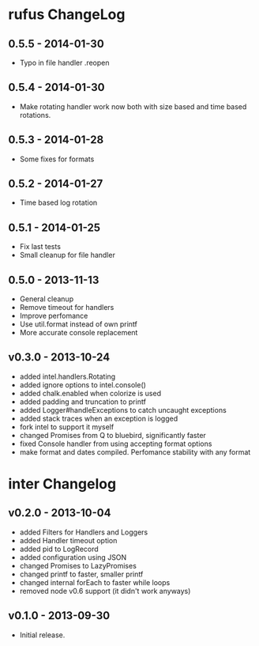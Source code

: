# rufus ChangeLog

## 0.5.5 - 2014-01-30

 - Typo in file handler .reopen

## 0.5.4 - 2014-01-30

 - Make rotating handler work now both with size based and time based rotations.

## 0.5.3 - 2014-01-28

 - Some fixes for formats

## 0.5.2 - 2014-01-27

 - Time based log rotation

## 0.5.1 - 2014-01-25

- Fix last tests
- Small cleanup for file handler

## 0.5.0 - 2013-11-13

- General cleanup
- Remove timeout for handlers
- Improve perfomance
- Use util.format instead of own printf
- More accurate console replacement

## v0.3.0 - 2013-10-24

- added intel.handlers.Rotating
- added ignore options to intel.console()
- added chalk.enabled when colorize is used
- added padding and truncation to printf
- added Logger#handleExceptions to catch uncaught exceptions
- added stack traces when an exception is logged
- fork intel to support it myself
- changed Promises from Q to bluebird, significantly faster
- fixed Console handler from using accepting format options
- make format and dates compiled. Perfomance stability with any format

# inter Changelog

## v0.2.0 - 2013-10-04

- added Filters for Handlers and Loggers
- added Handler timeout option
- added pid to LogRecord
- added configuration using JSON
- changed Promises to LazyPromises
- changed printf to faster, smaller printf
- changed internal forEach to faster while loops
- removed node v0.6 support (it didn't work anyways)

## v0.1.0 - 2013-09-30

- Initial release.
